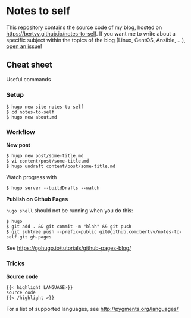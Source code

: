 # Notes to self

This repository contains the source code of my blog, hosted on <https://bertvv.github.io/notes-to-self>. If you want me to write about a specific subject within the topics of the blog (Linux, CentOS, Ansible, ...), [open an issue](https://github.com/bertvv/notes-to-self/issues)!

## Cheat sheet

Useful commands

### Setup

```ShellSession
$ hugo new site notes-to-self
$ cd notes-to-self
$ hugo new about.md

```

### Workflow

**New post**

```ShellSession
$ hugo new post/some-title.md
$ vi content/post/some-title.md
$ hugo undraft content/post/some-title.md
```

Watch progress with

```ShellSession
$ hugo server --buildDrafts --watch
```

**Publish on Github Pages**

`hugo shell` should not be running when you do this:

```ShellSession
$ hugo
$ git add . && git commit -m "blah" && git push
$ git subtree push --prefix=public git@github.com:bertvv/notes-to-self.git gh-pages
```

See <https://gohugo.io/tutorials/github-pages-blog/>

### Tricks

**Source code**

```
{{< highlight LANGUAGE>}}
source code
{{< /highlight >}}
```

For a list of supported languages, see <http://pygments.org/languages/>

